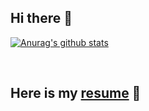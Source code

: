 ## Hi there 👋  
[![Anurag's github stats](https://github-readme-stats.vercel.app/api?username=yebink&show_icons=true&theme=highcontrast)](https://github.com/anuraghazra/github-readme-stats)

<br/>

## Here is my [resume](https://yebink.com/about) 🚀

<!--
**YebinK/yebink** is a ✨ _special_ ✨ repository because its `README.md` (this file) appears on your GitHub profile.

Here are some ideas to get you started:


- 🔭 I’m currently working on `@woowacourse`
- 👀 Pronouns: `self-motivated 🤓` `collaborative 👣` `steady 🏋️`
- ⚡ Tmi: `i love potato 🥔`

- 🔭 I’m currently working on @woowacourse
- 🌱 I’m currently learning ...
- 👯 I’m looking to collaborate on ...
- 🤔 I’m looking for help with ...
- 💬 Ask me about ...
- 📫 How to reach me: ...
- 😄 Pronouns: ...
- ⚡ Fun fact: ...
-->
